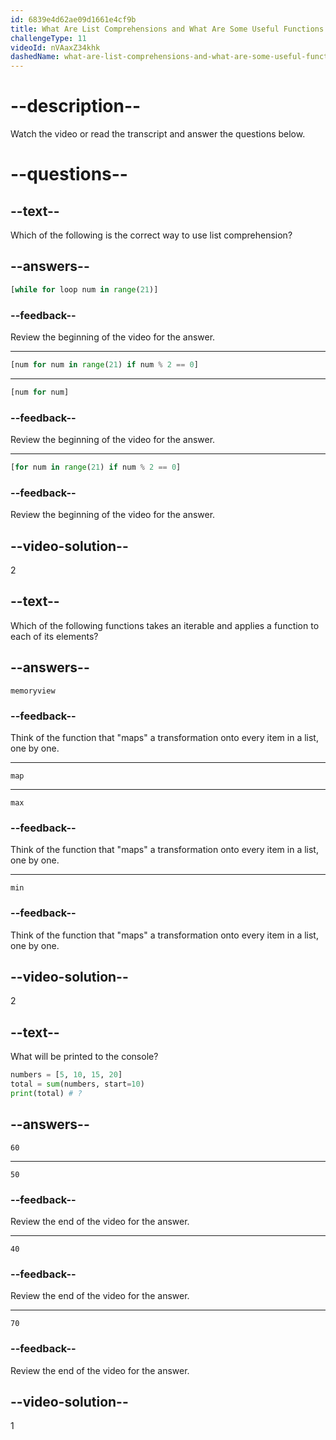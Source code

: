 ```yaml
---
id: 6839e4d62ae09d1661e4cf9b
title: What Are List Comprehensions and What Are Some Useful Functions to Work With Lists?
challengeType: 11
videoId: nVAaxZ34khk
dashedName: what-are-list-comprehensions-and-what-are-some-useful-functions-to-work-with-lists
---
```


# --description--

Watch the video or read the transcript and answer the questions below.

# --questions--

## --text--

Which of the following is the correct way to use list comprehension?

## --answers--

```py
[while for loop num in range(21)]
```

### --feedback--

Review the beginning of the video for the answer.

---

```py
[num for num in range(21) if num % 2 == 0]
```

---

```py
[num for num]
```

### --feedback--

Review the beginning of the video for the answer.

---

```py
[for num in range(21) if num % 2 == 0]
```

### --feedback--

Review the beginning of the video for the answer.

## --video-solution--

2

## --text--

Which of the following functions takes an iterable and applies a function to each of its elements?

## --answers--

`memoryview`

### --feedback--

Think of the function that "maps" a transformation onto every item in a list, one by one.

---

`map`

---

`max`

### --feedback--

Think of the function that "maps" a transformation onto every item in a list, one by one.

---

`min`

### --feedback--

Think of the function that "maps" a transformation onto every item in a list, one by one.

## --video-solution--

2

## --text--

What will be printed to the console?

```py
numbers = [5, 10, 15, 20]
total = sum(numbers, start=10)
print(total) # ?
```

## --answers--

`60`

---

`50`

### --feedback--

Review the end of the video for the answer.

---

`40`

### --feedback--

Review the end of the video for the answer.

---

`70`

### --feedback--

Review the end of the video for the answer.

## --video-solution--

1
